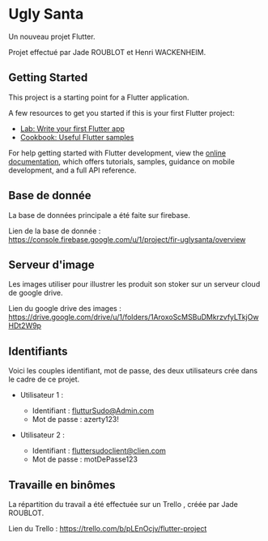 # Ugly Santa

Un nouveau projet Flutter. 

Projet effectué par Jade ROUBLOT et Henri WACKENHEIM. 

## Getting Started

This project is a starting point for a Flutter application.

A few resources to get you started if this is your first Flutter project:

- [Lab: Write your first Flutter app](https://docs.flutter.dev/get-started/codelab)
- [Cookbook: Useful Flutter samples](https://docs.flutter.dev/cookbook)

For help getting started with Flutter development, view the
[online documentation](https://docs.flutter.dev/), which offers tutorials,
samples, guidance on mobile development, and a full API reference.

## Base de donnée

La base de données principale a été faite sur firebase.

Lien de la base de donnée : https://console.firebase.google.com/u/1/project/fir-uglysanta/overview

## Serveur d'image

Les images utiliser pour illustrer les produit son stoker sur un serveur cloud de google drive.

Lien du google drive des images : https://drive.google.com/drive/u/1/folders/1AroxoScMSBuDMkrzvfyLTkjOwHDt2W9p

## Identifiants

Voici les couples identifiant, mot de passe, des deux utilisateurs crée dans le cadre de ce projet.

 - Utilisateur 1 :
     * Identifiant : flutturSudo@Admin.com
     * Mot de passe : azerty123!
     
 - Utilisateur 2 :
     * Identifiant : fluttersudoclient@clien.com
     * Mot de passe : motDePasse123

## Travaille en binômes

La répartition du travail a été effectuée sur un Trello , créée par Jade ROUBLOT.

Lien du Trello : https://trello.com/b/pLEnOcjv/flutter-project
